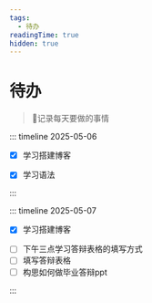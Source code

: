 ```yaml
---
tags:
  - 待办
readingTime: true
hidden: true
---
```


# 待办

> 📝记录每天要做的事情

::: timeline 2025-05-06

   * [x] 学习搭建博客
   * [x] 学习语法


:::

::: timeline 2025-05-07

- [x] 学习搭建博客
*  [ ] 下午三点学习答辩表格的填写方式
*  [ ] 填写答辩表格
*  [ ] 构思如何做毕业答辩ppt

:::




